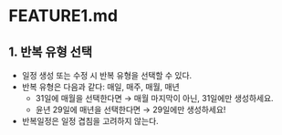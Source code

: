 # FEATURE1.md

## 1. 반복 유형 선택

- 일정 생성 또는 수정 시 반복 유형을 선택할 수 있다.
- 반복 유형은 다음과 같다: 매일, 매주, 매월, 매년
  - 31일에 매월을 선택한다면 → 매월 마지막이 아닌, 31일에만 생성하세요.
  - 윤년 29일에 매년을 선택한다면 → 29일에만 생성하세요!
- 반복일정은 일정 겹침을 고려하지 않는다.
